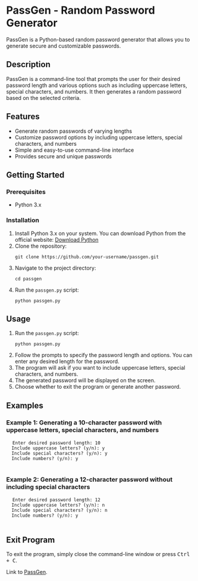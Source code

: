 <!DOCTYPE html>
<html>
<head>
</head>
<body>
  <h1>PassGen - Random Password Generator</h1>
  <p>PassGen is a Python-based random password generator that allows you to generate secure and customizable passwords.</p>

  <h2>Description</h2>
  <p>PassGen is a command-line tool that prompts the user for their desired password length and various options such as including uppercase letters, special characters, and numbers. It then generates a random password based on the selected criteria.</p>

  <h2>Features</h2>
  <ul>
    <li>Generate random passwords of varying lengths</li>
    <li>Customize password options by including uppercase letters, special characters, and numbers</li>
    <li>Simple and easy-to-use command-line interface</li>
    <li>Provides secure and unique passwords</li>
  </ul>

  <h2>Getting Started</h2>
  <h3>Prerequisites</h3>
  <ul>
    <li>Python 3.x</li>
  </ul>

  <h3>Installation</h3>
  <ol>
    <li>Install Python 3.x on your system. You can download Python from the official website: <a href="https://www.python.org/downloads/" target="_blank">Download Python</a></li>
    <li>Clone the repository:
      <pre><code>git clone https://github.com/your-username/passgen.git</code></pre>
    </li>
    <li>Navigate to the project directory:
      <pre><code>cd passgen</code></pre>
    </li>
    <li>Run the <code>passgen.py</code> script:
      <pre><code>python passgen.py</code></pre>
    </li>
  </ol>

  <h2>Usage</h2>
  <ol>
    <li>Run the <code>passgen.py</code> script:
      <pre><code>python passgen.py</code></pre>
    </li>
    <li>Follow the prompts to specify the password length and options. You can enter any desired length for the password.</li>
    <li>The program will ask if you want to include uppercase letters, special characters, and numbers.</li>
    <li>The generated password will be displayed on the screen.</li>
    <li>Choose whether to exit the program or generate another password.</li>
  </ol>

  <h2>Examples</h2>
  <h3>Example 1: Generating a 10-character password with uppercase letters, special characters, and numbers</h3>
  <pre>
  <code>Enter desired password length: 10
  Include uppercase letters? (y/n): y
  Include special characters? (y/n): y
  Include numbers? (y/n): y</code>
  </pre>

  <h3>Example 2: Generating a 12-character password without including special characters</h3>
  <pre>
  <code>Enter desired password length: 12
  Include uppercase letters? (y/n): n
  Include special characters? (y/n): n
  Include numbers? (y/n): y</code>
  </pre>

  <h2 id="exit-program">Exit Program</h2>
  <p>To exit the program, simply close the command-line window or press <kbd>Ctrl + C</kbd>.</p>

  <p>Link to <a href="https://github.com/Rethar-yt/CodeClause-Internship/blob/main/Password-Generator/passgen.py" class="button">PassGen</a>.</p>
</body>
</html>

